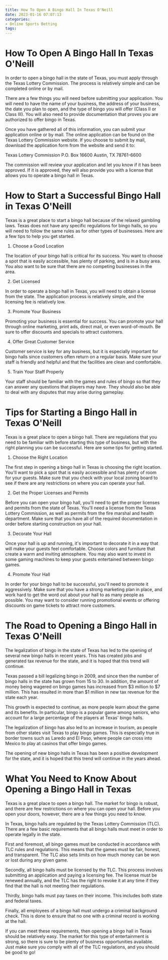 ```yaml
---
title: How To Open A Bingo Hall In Texas O'Neill 
date: 2023-01-16 07:07:13
categories:
- Online Sports Betting
tags:
---
```



#  How To Open A Bingo Hall In Texas O'Neill 

In order to open a bingo hall in the state of Texas, you must apply through the Texas Lottery Commission. The process is relatively simple and can be completed online or by mail.

There are a few things you will need before submitting your application. You will need to have the name of your business, the address of your business, the date you plan to open, and the type of bingo you will offer (Class II or Class III). You will also need to provide documentation that proves you are authorized to offer bingo in Texas.

Once you have gathered all of this information, you can submit your application online or by mail. The online application can be found on the Texas Lottery Commission website. If you choose to submit by mail, download the application form from the website and send it to:

Texas Lottery Commission
P.O. Box 16600
Austin, TX 78761-6600

The commission will review your application and let you know if it has been approved. If it is approved, they will also provide you with a license that allows you to operate a bingo hall in Texas.

#  How to Start a Successful Bingo Hall in Texas O'Neill

Texas is a great place to start a bingo hall because of the relaxed gambling laws. Texas does not have any specific regulations for bingo halls, so you will need to follow the same rules as for other types of businesses. Here are a few tips to help you get started.

1. Choose a Good Location

The location of your bingo hall is critical for its success. You want to choose a spot that is easily accessible, has plenty of parking, and is in a busy area. You also want to be sure that there are no competing businesses in the area.

2. Get Licensed

In order to operate a bingo hall in Texas, you will need to obtain a license from the state. The application process is relatively simple, and the licensing fee is relatively low.

3. Promote Your Business

Promoting your business is essential for success. You can promote your hall through online marketing, print ads, direct mail, or even word-of-mouth. Be sure to offer discounts and specials to attract customers.

4. Offer Great Customer Service

Customer service is key for any business, but it is especially important for bingo halls since customers often return on a regular basis. Make sure your staff is friendly and helpful and that the facilities are clean and comfortable.

5. Train Your Staff Properly

Your staff should be familiar with the games and rules of bingo so that they can answer any questions that players may have. They should also be able to deal with any disputes that may arise during gameplay.

#  Tips for Starting a Bingo Hall in Texas O'Neill 

Texas is a great place to open a bingo hall. There are regulations that you need to be familiar with before starting this type of business, but with the right planning you can be successful. Here are some tips for getting started.

1. Choose the Right Location

The first step in opening a bingo hall in Texas is choosing the right location. You'll want to pick a spot that is easily accessible and has plenty of room for your guests. Make sure that you check with your local zoning board to see if there are any restrictions on where you can operate your hall.

2. Get the Proper Licenses and Permits

Before you can open your bingo hall, you'll need to get the proper licenses and permits from the state of Texas. You'll need a license from the Texas Lottery Commission, as well as permits from the fire marshal and health department. Make sure that you have all of the required documentation in order before starting construction on your hall.

3. Decorate Your Hall

Once your hall is up and running, it's important to decorate it in a way that will make your guests feel comfortable. Choose colors and furniture that create a warm and inviting atmosphere. You may also want to invest in some gaming machines to keep your guests entertained between bingo games.

4. Promote Your Hall

In order for your bingo hall to be successful, you'll need to promote it aggressively. Make sure that you have a strong marketing plan in place, and work hard to get the word out about your hall to as many people as possible. You may want to consider running promotional events or offering discounts on game tickets to attract more customers.

#  The Road to Opening a Bingo Hall in Texas O'Neill 

The legalization of bingo in the state of Texas has led to the opening of several new bingo halls in recent years. This has created jobs and generated tax revenue for the state, and it is hoped that this trend will continue.

Texas passed a bill legalizing bingo in 2009, and since then the number of bingo halls in the state has grown from 15 to 30. In addition, the amount of money being wagered on bingo games has increased from $3 million to $7 million. This has resulted in more than $1 million in new tax revenue for the state each year.

This growth is expected to continue, as more people learn about the game and its benefits. In particular, bingo is a popular game among seniors, who account for a large percentage of the players at Texas' bingo halls.

The legalization of bingo has also led to an increase in tourism, as people from other states visit Texas to play bingo games. This is especially true in border towns such as Laredo and El Paso, where people can cross into Mexico to play at casinos that offer bingo games.

The opening of new bingo halls in Texas has been a positive development for the state, and it is hoped that this trend will continue in the years ahead.

#  What You Need to Know About Opening a Bingo Hall in Texas

Texas is a great place to open a bingo hall. The market for bingo is robust, and there are few restrictions on where you can open your hall. Before you open your doors, however, there are a few things you need to know.

In Texas, bingo halls are regulated by the Texas Lottery Commission (TLC). There are a few basic requirements that all bingo halls must meet in order to operate legally in the state.

First and foremost, all bingo games must be conducted in accordance with TLC rules and regulations. This means that the games must be fair, honest, and transparent. The TLC also sets limits on how much money can be won or lost during any given game.

Secondly, all bingo halls must be licensed by the TLC. This process involves submitting an application and paying a licensing fee. The license must be renewed annually, and the TLC has the right to revoke it at any time if they find that the hall is not meeting their regulations.

Thirdly, bingo halls must pay taxes on their income. This includes both state and federal taxes.

Finally, all employees of a bingo hall must undergo a criminal background check. This is done to ensure that no one with a criminal record is working at the hall.

If you can meet these requirements, then opening a bingo hall in Texas should be relatively easy. The market for this type of entertainment is strong, so there is sure to be plenty of business opportunities available. Just make sure you comply with all of the TLC regulations, and you should be good to go!